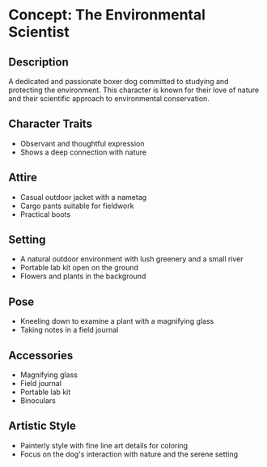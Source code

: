 # Concept: The Environmental Scientist

## Description
A dedicated and passionate boxer dog committed to studying and protecting the environment. This character is known for their love of nature and their scientific approach to environmental conservation.

## Character Traits
- Observant and thoughtful expression
- Shows a deep connection with nature

## Attire
- Casual outdoor jacket with a nametag
- Cargo pants suitable for fieldwork
- Practical boots

## Setting
- A natural outdoor environment with lush greenery and a small river
- Portable lab kit open on the ground
- Flowers and plants in the background

## Pose
- Kneeling down to examine a plant with a magnifying glass
- Taking notes in a field journal

## Accessories
- Magnifying glass
- Field journal
- Portable lab kit
- Binoculars

## Artistic Style
- Painterly style with fine line art details for coloring
- Focus on the dog's interaction with nature and the serene setting

